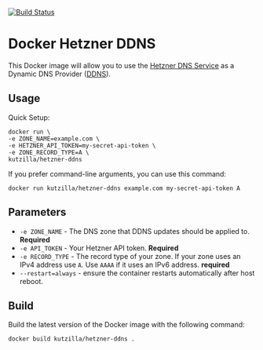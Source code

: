 [![Build Status](https://app.travis-ci.com/kutzilla/docker-hetzner-ddns.svg?branch=master)](https://app.travis-ci.com/kutzilla/docker-hetzner-ddns)

# Docker Hetzner DDNS

This Docker image will allow you to use the [Hetzner DNS Service](https://www.hetzner.com/dns-console) as a Dynamic DNS Provider ([DDNS](https://en.wikipedia.org/wiki/Dynamic_DNS)).


## Usage

Quick Setup:

```shell
docker run \
-e ZONE_NAME=example.com \ 
-e HETZNER_API_TOKEN=my-secret-api-token \
-e ZONE_RECORD_TYPE=A \
kutzilla/hetzner-ddns
```


If you prefer command-line arguments, you can use this command: 

```shell
docker run kutzilla/hetzner-ddns example.com my-secret-api-token A
```

## Parameters


* `-e ZONE_NAME` - The DNS zone that DDNS updates should be applied to. **Required**
* `-e API_TOKEN` - Your Hetzner  API token. **Required**
* `-e RECORD_TYPE` - The record type of your zone. If your zone uses an IPv4 address use `A`. Use `AAAA` if it uses an IPv6 address. **required**
* `--restart=always` - ensure the container restarts automatically after host reboot.



## Build

Build the latest version of the Docker image with the following command:

```
docker build kutzilla/hetzner-ddns .
```

